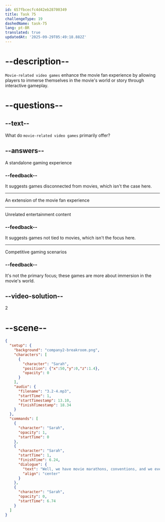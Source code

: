 ```yaml
---
id: 657fbcecfc4d42eb28700349
title: Task 75
challengeType: 19
dashedName: task-75
lang: pt-BR
translated: true
updatedAt: '2025-09-29T05:49:18.882Z'
---
```


<!-- (Audio) Sarah: Well, we have movie marathons, conventions, and we even play some movie-related video games together. -->

# --description--

`Movie-related video games` enhance the movie fan experience by allowing players to immerse themselves in the movie's world or story through interactive gameplay.

# --questions--

## --text--

What do `movie-related video games` primarily offer?

## --answers--

A standalone gaming experience

### --feedback--

It suggests games disconnected from movies, which isn't the case here.

---

An extension of the movie fan experience

---

Unrelated entertainment content

### --feedback--

It suggests games not tied to movies, which isn't the focus here.

---

Competitive gaming scenarios

### --feedback--

It's not the primary focus; these games are more about immersion in the movie's world.

## --video-solution--

2

# --scene--

```json
{
  "setup": {
    "background": "company2-breakroom.png",
    "characters": [
      {
        "character": "Sarah",
        "position": {"x":50,"y":0,"z":1.4},
        "opacity": 0
      }
    ],
    "audio": {
      "filename": "3.2-4.mp3",
      "startTime": 1,
      "startTimestamp": 13.10,
      "finishTimestamp": 18.34
    }
  },
  "commands": [
    {
      "character": "Sarah",
      "opacity": 1,
      "startTime": 0
    },
    {
      "character": "Sarah",
      "startTime": 1,
      "finishTime": 6.24,
      "dialogue": {
        "text": "Well, we have movie marathons, conventions, and we even play some movie-related video games together.",
        "align": "center"
      }
    },
    {
      "character": "Sarah",
      "opacity": 0,
      "startTime": 6.74
    }
  ]
}
```
